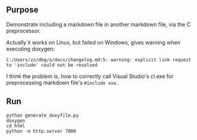 ## Purpose
Demonstrate including a markdown file in another markdown file, via the C preprocessor.

Actually it works on Linux, but failed on Windows, gives warning when executing doxygen:
```
C:/Users/zz/dbg/a/docs/changelog.md:5: warning: explicit link request to 'include' could not be resolved
```

I think the problem is, how to correctly call Visual Studio's cl.exe for preprocessing markdown file's `#include xxx`.

## Run
```batch
python generate_doxyfile.py
doxygen
cd html
python -m http.server 7080
```
